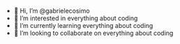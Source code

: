 - 👋 Hi, I’m @gabrielecosimo
- 👀 I’m interested in everything about coding
- 🌱 I’m currently learning everything about coding
- 💞️ I’m looking to collaborate on everything about coding
